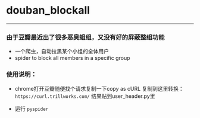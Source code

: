 # douban_blockall



---------------------------------

### 由于豆瓣最近出了很多恶臭蛆组，又没有好的屏蔽整组功能

- 一个爬虫，自动拉黑某个小组的全体用户
- spider to block all members in a specific group


### 使用说明：

- chrome打开豆瓣随便找个请求复制一下copy as cURL 复制到这里转换：
    `https://curl.trillworks.com/`
    结果贴到user_header.py里
  
- 运行 `pyspider`
